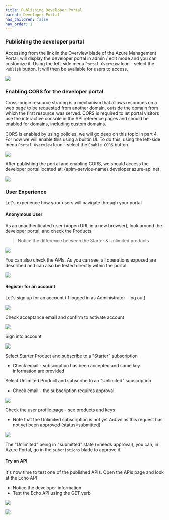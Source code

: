 ```yaml
---
title: Publishing Developer Portal
parent: Developer Portal
has_children: false
nav_order: 1
---
```



### Publishing the developer portal

Accessing from the link in the Overview blade of the Azure Management Portal, will display the developer portal in admin / edit mode and you can customize it.
Using the left-side menu `Portal Overview` Icon - select the `Publish` button.  It will then be available for users to access.

![](../../assets/images/apim-developerportal-publish.png)

### Enabling CORS for the developer portal

Cross-origin resource sharing is a mechanism that allows resources on a web page to be requested from another domain, outside the domain from which the first resource was served. CORS is required to let portal visitors use the interactive console in the API reference pages and should be enabled for domains, including custom domains.

CORS is enabled by using policies, we will go deep on this topic in part 4. For now we will enable this using a builtin UI. To do this, using the left-side menu `Portal Overview` Icon - select the `Enable CORS` button.

![](../../assets/images/apim-developerportal-CORS.png)

After publishing the portal and enabling CORS, we should access the developer portal located at: {apim-service-name}.developer.azure-api.net

![](../../assets/images/APIMDeveloperPortal.png)


### User Experience

Let's experience how your users will navigate through your portal

#### Anonymous User

As an unauthenticated user (=open URL in a new browser), look around the developer portal, and check the Products.

> Notice the difference between the Starter & Unlimited products

![](../../assets/images/APIMDevPortalProducts.png)

You can also check the APIs. As you can see, all operations exposed are described and can also be tested directly within the portal.

![](../../assets/images/APIMDevPortalAPIs.png)

#### Register for an account

Let's sign up for an account (If logged in as Administrator - log out)

![](../../assets/images/APIMDevSignup.png)

Check acceptance email and confirm to activate account

![](../../assets/images/APIMDevSignupEmail.png)

Sign into account

![](../../assets/images/APIMDevSignin.png)


Select Starter Product and subscribe to a "Starter" subscription
  - Check email - subscription has been accepted and some key information are provided

Select Unlimited Product and subscribe to an "Unlimited" subscription
  - Check email - the subscription requires approval 

![](../../assets/images/APIMDevSubscribe.png)

Check the user profile page - see products and keys
  - Note that the Unlimited subscription is not yet *Active* as this request has not yet been approved (status=submitted)

![](../../assets/images/APIMDevSubscribe2.png)

The "Unlimited" being in "submitted" state (=needs approval), you can, in Azure Portal, go in the `subcriptions` blade to approve it.

#### Try an API

It's now time to test one of the published APIs. Open the APIs page and look at the Echo API
  - Notice the developer information
  - Test the Echo API using the GET verb 

![](../../assets/images/APIMDevTryAPI.png)

![](../../assets/images/APIMDevTryAPI2.png)





